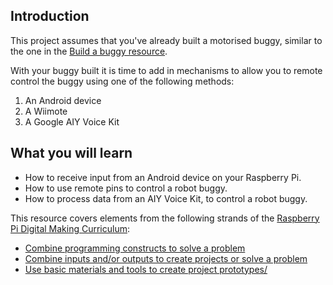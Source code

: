 ## Introduction

This project assumes that you've already built a motorised buggy, similar to the one in the [Build a buggy resource](../build-a-buggy).

With your buggy built it is time to add in mechanisms to allow you to remote control the buggy using one of the following methods:

1. An Android device
2. A Wiimote
3. A Google AIY Voice Kit

## What you will learn

- How to receive input from an Android device on your Raspberry Pi.
- How to use remote pins to control a robot buggy.
- How to process data from an AIY Voice Kit, to control a robot buggy.

This resource covers elements from the following strands of the [Raspberry Pi Digital Making Curriculum](https://curriculum.raspberrypi.org/):

- [Combine programming constructs to solve a problem](https://curriculum.raspberrypi.org/programming/builder/)
- [Combine inputs and/or outputs to create projects or solve a problem](https://curriculum.raspberrypi.org/physical-computing/builder/)
- [Use basic materials and tools to create project prototypes/](https://curriculum.raspberrypi.org/manufacture/creator/)
